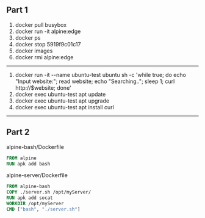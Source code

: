 ## Part 1

1. docker pull busybox
2. docker run -it alpine:edge
3. docker ps
4. docker stop 5919f9c01c17
5. docker images
6. docker rmi alpine:edge

---

1. docker run -it --name ubuntu-test ubuntu sh -c 'while true; do echo "Input website:"; read website; echo "Searching.."; sleep 1; curl http://$website; done'
2. docker exec ubuntu-test apt update
3. docker exec ubuntu-test apt upgrade
4. docker exec ubuntu-test apt install curl

---

## Part 2

alpine-bash/Dockerfile

```Dockerfile
FROM alpine
RUN apk add bash
```

alpine-server/Dockerfile

```Dockerfile
FROM alpine-bash
COPY ./server.sh /opt/myServer/
RUN apk add socat
WORKDIR /opt/myServer
CMD ["bash", "./server.sh"]
```
